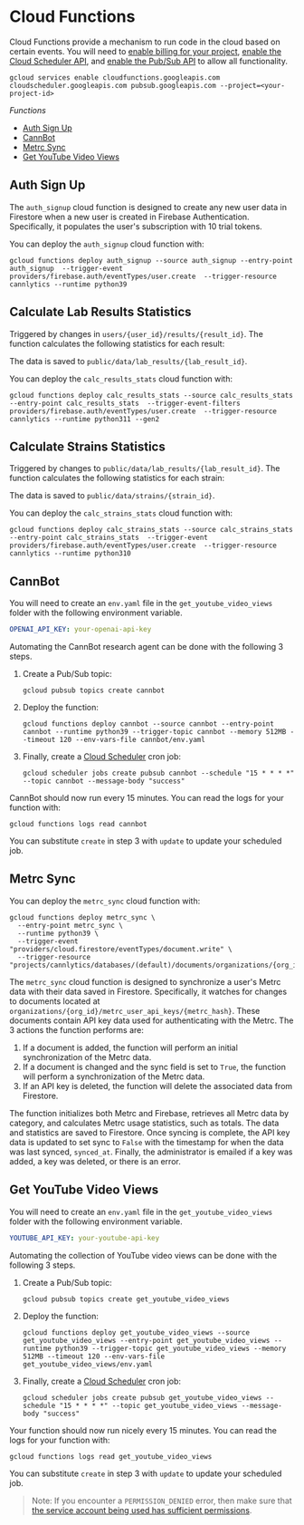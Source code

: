 # Cloud Functions

Cloud Functions provide a mechanism to run code in the cloud based on certain events. You will need to [enable billing for your project](http://console.cloud.google.com/billing/), [enable the Cloud Scheduler API](http://console.cloud.google.com/apis/library/cloudscheduler.googleapis.com), and [enable the Pub/Sub API](http://console.cloud.google.com/apis/library/pubsub.googleapis.com) to allow all functionality.

```shell
gcloud services enable cloudfunctions.googleapis.com cloudscheduler.googleapis.com pubsub.googleapis.com --project=<your-project-id>
```

*Functions*

- [Auth Sign Up](#auth-sign-up)
- [CannBot](#cannbot)
- [Metrc Sync](#metrc-sync)
- [Get YouTube Video Views](#get-youtube-video-views)

## Auth Sign Up

The `auth_signup` cloud function is designed to create any new user data in Firestore when a new user is created in Firebase Authentication. Specifically, it populates the user's subscription with 10 trial tokens.

You can deploy the `auth_signup` cloud function with:

```shell
gcloud functions deploy auth_signup --source auth_signup --entry-point auth_signup  --trigger-event providers/firebase.auth/eventTypes/user.create  --trigger-resource cannlytics --runtime python39
```

## Calculate Lab Results Statistics

Triggered by changes in `users/{user_id}/results/{result_id}`. The function calculates the following statistics for each result:

The data is saved to `public/data/lab_results/{lab_result_id}`.


You can deploy the `calc_results_stats` cloud function with:

```shell
gcloud functions deploy calc_results_stats --source calc_results_stats --entry-point calc_results_stats  --trigger-event-filters providers/firebase.auth/eventTypes/user.create  --trigger-resource cannlytics --runtime python311 --gen2
```


## Calculate Strains Statistics

Triggered by changes to `public/data/lab_results/{lab_result_id}`. The function calculates the following statistics for each strain:

The data is saved to `public/data/strains/{strain_id}`.


You can deploy the `calc_strains_stats` cloud function with:

```shell
gcloud functions deploy calc_strains_stats --source calc_strains_stats --entry-point calc_strains_stats  --trigger-event providers/firebase.auth/eventTypes/user.create  --trigger-resource cannlytics --runtime python310
```


## CannBot

You will need to create an `env.yaml` file in the `get_youtube_video_views` folder with the following environment variable.

```yaml
OPENAI_API_KEY: your-openai-api-key
```

Automating the CannBot research agent can be done with the following 3 steps.

1. Create a Pub/Sub topic:

    ```shell
    gcloud pubsub topics create cannbot
    ```

2. Deploy the function:

    ```shell
    gcloud functions deploy cannbot --source cannbot --entry-point cannbot --runtime python39 --trigger-topic cannbot --memory 512MB --timeout 120 --env-vars-file cannbot/env.yaml
    ```

3. Finally, create a [Cloud Scheduler](https://cloud.google.com/scheduler/docs/creating#gcloud) cron job:

    ```shell
    gcloud scheduler jobs create pubsub cannbot --schedule "15 * * * *" --topic cannbot --message-body "success"
    ```

CannBot should now run every 15 minutes. You can read the logs for your function with:

```shell
gcloud functions logs read cannbot
```

You can substitute `create` in step 3 with `update` to update your scheduled job.

## Metrc Sync

You can deploy the `metrc_sync` cloud function with:

```shell
gcloud functions deploy metrc_sync \
  --entry-point metrc_sync \
  --runtime python39 \
  --trigger-event "providers/cloud.firestore/eventTypes/document.write" \
  --trigger-resource "projects/cannlytics/databases/(default)/documents/organizations/{org_id}/metrc_user_api_keys/{key_id}"
```

The `metrc_sync` cloud function is designed to synchronize a user's Metrc data with their data saved in Firestore. Specifically, it watches for changes to documents located at `organizations/{org_id}/metrc_user_api_keys/{metrc_hash}`. These documents contain API key data used for authenticating with the Metrc. The 3 actions the function performs are:

1. If a document is added, the function will perform an initial synchronization of the Metrc data. 
2. If a document is changed and the sync field is set to `True`, the function will perform a synchronization of the Metrc data.
3. If an API key is deleted, the function will delete the associated data from Firestore.

The function initializes both Metrc and Firebase, retrieves all Metrc data by category, and calculates Metrc usage statistics, such as totals. The data and statistics are saved to Firestore. Once syncing is complete, the API key data is updated to set sync to `False` with the timestamp for when the data was last synced, `synced_at`. Finally, the administrator is emailed if a key was added, a key was deleted, or there is an error.


## Get YouTube Video Views

You will need to create an `env.yaml` file in the `get_youtube_video_views` folder with the following environment variable.

```yaml
YOUTUBE_API_KEY: your-youtube-api-key
```

Automating the collection of YouTube video views can be done with the following 3 steps.

1. Create a Pub/Sub topic:

    ```shell
    gcloud pubsub topics create get_youtube_video_views
    ```

2. Deploy the function:

    ```shell
    gcloud functions deploy get_youtube_video_views --source get_youtube_video_views --entry-point get_youtube_video_views --runtime python39 --trigger-topic get_youtube_video_views --memory 512MB --timeout 120 --env-vars-file get_youtube_video_views/env.yaml
    ```

3. Finally, create a [Cloud Scheduler](https://cloud.google.com/scheduler/docs/creating#gcloud) cron job:

    ```shell
    gcloud scheduler jobs create pubsub get_youtube_video_views --schedule "15 * * * *" --topic get_youtube_video_views --message-body "success"
    ```

Your function should now run nicely every 15 minutes. You can read the logs for your function with:

```shell
gcloud functions logs read get_youtube_video_views
```

You can substitute `create` in step 3 with `update` to update your scheduled job.

> Note: If you encounter a `PERMISSION_DENIED` error, then make sure that [the service account being used has sufficient permissions](https://stackoverflow.com/a/58646481/5021266).

